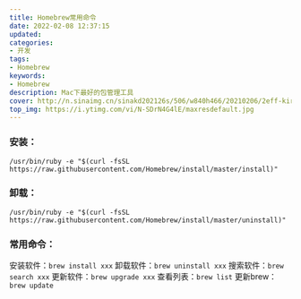 ```yaml
---
title: Homebrew常用命令
date: 2022-02-08 12:37:15
updated:
categories: 
- 开发
tags: 
- Homebrew
keywords:
- Homebrew
description: Mac下最好的包管理工具
cover: http://n.sinaimg.cn/sinakd202126s/506/w840h466/20210206/2eff-kirmaiu5118776.png
top_img: https://i.ytimg.com/vi/N-SDrN4G4lE/maxresdefault.jpg
---
```


### 安装：

```shell
/usr/bin/ruby -e "$(curl -fsSL https://raw.githubusercontent.com/Homebrew/install/master/install)"
```

### 卸载：

```shell
/usr/bin/ruby -e "$(curl -fsSL https://raw.githubusercontent.com/Homebrew/install/master/uninstall)"
```

### 常用命令：

安装软件：`brew install xxx`
卸载软件：`brew uninstall xxx`
搜索软件：`brew search xxx`
更新软件：`brew upgrade xxx`
查看列表：`brew list`
更新brew：`brew update`